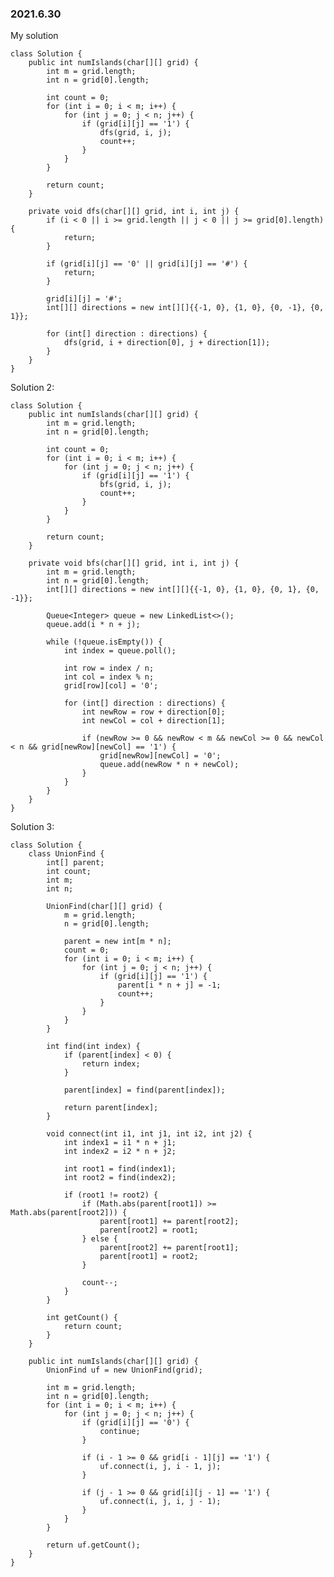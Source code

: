 ### 2021.6.30

My solution

    class Solution {
        public int numIslands(char[][] grid) {
            int m = grid.length;
            int n = grid[0].length;
            
            int count = 0;
            for (int i = 0; i < m; i++) {
                for (int j = 0; j < n; j++) {
                    if (grid[i][j] == '1') {
                        dfs(grid, i, j);
                        count++;
                    }
                }
            }
            
            return count;
        }
        
        private void dfs(char[][] grid, int i, int j) {
            if (i < 0 || i >= grid.length || j < 0 || j >= grid[0].length) {
                return;
            }
            
            if (grid[i][j] == '0' || grid[i][j] == '#') {
                return;
            }
            
            grid[i][j] = '#';
            int[][] directions = new int[][]{{-1, 0}, {1, 0}, {0, -1}, {0, 1}};
            
            for (int[] direction : directions) {
                dfs(grid, i + direction[0], j + direction[1]);
            }
        }
    }

Solution 2:

    class Solution {
        public int numIslands(char[][] grid) {
            int m = grid.length;
            int n = grid[0].length;
            
            int count = 0;
            for (int i = 0; i < m; i++) {
                for (int j = 0; j < n; j++) {
                    if (grid[i][j] == '1') {
                        bfs(grid, i, j);
                        count++;
                    }
                }
            }
            
            return count;
        }
        
        private void bfs(char[][] grid, int i, int j) {
            int m = grid.length;
            int n = grid[0].length;
            int[][] directions = new int[][]{{-1, 0}, {1, 0}, {0, 1}, {0, -1}};
            
            Queue<Integer> queue = new LinkedList<>();
            queue.add(i * n + j);
            
            while (!queue.isEmpty()) {
                int index = queue.poll();
                
                int row = index / n;
                int col = index % n;
                grid[row][col] = '0';
                
                for (int[] direction : directions) {
                    int newRow = row + direction[0];
                    int newCol = col + direction[1];
                    
                    if (newRow >= 0 && newRow < m && newCol >= 0 && newCol < n && grid[newRow][newCol] == '1') {
                        grid[newRow][newCol] = '0';
                        queue.add(newRow * n + newCol);
                    }
                }
            }
        }
    }

Solution 3:

    class Solution {
        class UnionFind {
            int[] parent;
            int count;
            int m;
            int n;
            
            UnionFind(char[][] grid) {
                m = grid.length;
                n = grid[0].length;
                
                parent = new int[m * n];
                count = 0;
                for (int i = 0; i < m; i++) {
                    for (int j = 0; j < n; j++) {
                        if (grid[i][j] == '1') {
                            parent[i * n + j] = -1;
                            count++;
                        }
                    }
                }
            }
            
            int find(int index) {
                if (parent[index] < 0) {
                    return index;
                }
                
                parent[index] = find(parent[index]);
                
                return parent[index];
            }
            
            void connect(int i1, int j1, int i2, int j2) {
                int index1 = i1 * n + j1;
                int index2 = i2 * n + j2;
                
                int root1 = find(index1);
                int root2 = find(index2);
                
                if (root1 != root2) {
                    if (Math.abs(parent[root1]) >= Math.abs(parent[root2])) {
                        parent[root1] += parent[root2];
                        parent[root2] = root1;
                    } else {
                        parent[root2] += parent[root1];
                        parent[root1] = root2;
                    }
                    
                    count--;
                }
            }
            
            int getCount() {
                return count;
            }
        }
        
        public int numIslands(char[][] grid) {
            UnionFind uf = new UnionFind(grid);
            
            int m = grid.length;
            int n = grid[0].length;
            for (int i = 0; i < m; i++) {
                for (int j = 0; j < n; j++) {
                    if (grid[i][j] == '0') {
                        continue;
                    }
                    
                    if (i - 1 >= 0 && grid[i - 1][j] == '1') {
                        uf.connect(i, j, i - 1, j);
                    }
                    
                    if (j - 1 >= 0 && grid[i][j - 1] == '1') {
                        uf.connect(i, j, i, j - 1);
                    }
                }
            }
            
            return uf.getCount();
        }
    }